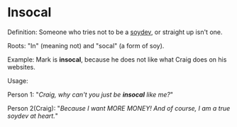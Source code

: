 # Insocal

Definition: Someone who tries not to be a <a href="https://daarkdev.github.io/thesimpledictionary-words/soydev.html">soydev</a>,
or straight up isn't one.

Roots: "In" (meaning not) and  "socal" (a form of soy).

Example: Mark is __insocal__, because he does not like what Craig does on his websites.

Usage:

Person 1: "*Craig, why can't you just be __insocal__ like me?*"

Person 2(Craig): "*Because I want MORE MONEY! And of course, I am a true soydev at heart.*"

